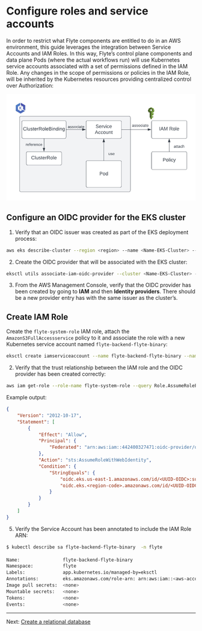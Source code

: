 # Configure roles and service accounts

In order to restrict what Flyte components are entitled to do in an AWS environment, this guide leverages the integration between Service Accounts and IAM Roles. In this way, Flyte’s control plane components and data plane Pods (where the actual workflows run) will use Kubernetes service accounts associated with a set of permissions defined in the IAM Role. Any changes in the scope of permissions or policies in the IAM Role, will be inherited by the Kubernetes resources providing centralized control over Authorization:

![](./images/flyte-eks-permissions.png)

## Configure an OIDC provider for the EKS cluster

1. Verify that an OIDC issuer was created as part of the EKS deployment process:

```bash
aws eks describe-cluster --region <region> --name <Name-EKS-Cluster> --query "cluster.identity.oidc.issuer" --output text
```
2. Create the OIDC provider that will be associated with the EKS cluster:
```bash
eksctl utils associate-iam-oidc-provider --cluster <Name-EKS-Cluster> --approve
```
3. From the AWS Management Console, verify that the OIDC provider has been created by going to **IAM** and then **Identity providers**. There should be a new provider entry has with the same <UUID-OIDC> issuer as the cluster’s.

## Create IAM Role

Create the `flyte-system-role` IAM role, attach the `AmazonS3FullAccessservice` policy to it and associate the role with a new Kubernetes service account named `flyte-backend-flyte-binary`:

```bash
eksctl create iamserviceaccount --name flyte-backend-flyte-binary --namespace flyte --cluster <my-eks-cluster> --region <region-code> --role-name flyte-system-role --attach-policy-arn arn:aws:iam::aws:policy/AmazonS3FullAccess --approve
```


2. Verify that the trust relationship between the IAM role and the OIDC provider has been created correctly:
```bash
aws iam get-role --role-name flyte-system-role --query Role.AssumeRolePolicyDocument
```
Example output:
```json
{
    "Version": "2012-10-17",
    "Statement": [
        {
            "Effect": "Allow",
            "Principal": {
                "Federated": "arn:aws:iam::442400327471:oidc-provider/oidc.eks.<region-code>.amazonaws.com/id/<UUID-OIDC>"
            },
            "Action": "sts:AssumeRoleWithWebIdentity",
            "Condition": {
                "StringEquals": {
                    "oidc.eks.us-east-1.amazonaws.com/id/<UUID-OIDC>:sub": "system:serviceaccount:flyte:flyte-backend-flyte-binary",
                    "oidc.eks.<region-code>.amazonaws.com/id/<UUID-OIDC>:aud": "sts.amazonaws.com"
                }
            }
        }
    ]
}
```

5. Verify the Service Account has been annotated to include the IAM Role ARN:
```bash
$ kubectl describe sa flyte-backend-flyte-binary  -n flyte       

Name:                flyte-backend-flyte-binary
Namespace:           flyte
Labels:              app.kubernetes.io/managed-by=eksctl
Annotations:         eks.amazonaws.com/role-arn: arn:aws:iam::<aws-account-id>:role/flyte-system-role
Image pull secrets:  <none>
Mountable secrets:   <none>
Tokens:              <none>
Events:              <none>
```
---
Next: [Create a relational database](04-create-database.md)